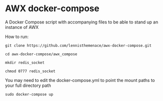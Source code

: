 # AWX docker-compose

A Docker Compose script with accompanying files to be able to stand up an instance of AWX

How to run:

`git clone https://github.com/lennisthemenace/awx-docker-compose.git`

`cd awx-docker-compose/awx_compose`

`mkdir redis_socket`

`chmod 0777 redis_socket`

You may need to edit the docker-compose.yml to point the mount paths to your full directory path

`sudo docker-compose up`
